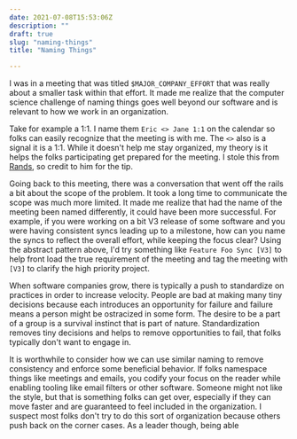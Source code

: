 ```yaml
---
date: 2021-07-08T15:53:06Z
description: ""
draft: true
slug: "naming-things"
title: "Naming Things"

---
```



I was in a meeting that was titled `$MAJOR_COMPANY_EFFORT` that was really about a smaller task within that effort. It made me realize that the computer science challenge of naming things goes well beyond our software and is relevant to how we work in an organization.

Take for example a 1:1. I name them `Eric <> Jane 1:1` on the calendar so folks can easily recognize that the meeting is with me. The `<>` also is a signal it is a 1:1. While it doesn't help me stay organized, my theory is it helps the folks participating get prepared for the meeting. I stole this from [Rands](https://randsinrepose.com/), so credit to him for the tip.

Going back to this meeting, there was a conversation that went off the rails a bit about the scope of the problem. It took a long time to communicate the scope was much more limited. It made me realize that had the name of the meeting been named differently, it could have been more successful. For example, if you were working on a bit V3 release of some software and you were having consistent syncs leading up to a milestone, how can you name the syncs to reflect the overall effort, while keeping the focus clear? Using the abstract pattern above, I'd try something like `Feature Foo Sync [V3]` to help front load the true requirement of the meeting and tag the meeting with `[V3]` to clarify the high priority project.

When software companies grow, there is typically a push to standardize on practices in order to increase velocity. People are bad at making many tiny decisions because each introduces an opportunity for failure and failure means a person might be ostracized in some form. The desire to be a part of a group is a survival instinct that is part of nature. Standardization removes tiny decisions and helps to remove opportunities to fail, that folks typically don't want to engage in.

It is worthwhile to consider how we can use similar naming to remove consistency and enforce some beneficial behavior. If folks namespace things like meetings and emails, you codify your focus on the reader while enabling tooling like email filters or other software. Someone might not like the style, but that is something folks can get over, especially if they can move faster and are guaranteed to feel included in the organization. I suspect most folks don't try to do this sort of organization because others push back on the corner cases. As a leader though, being able
